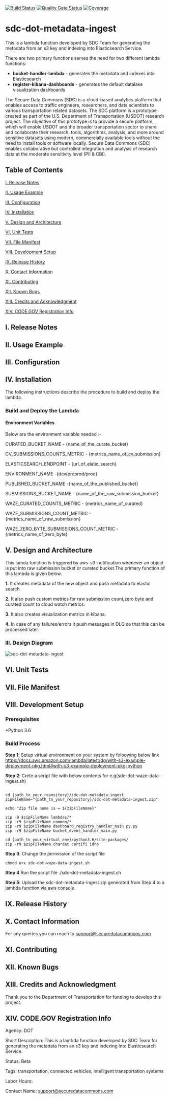 [![Build Status](https://travis-ci.com/usdot-jpo-sdc/sdc-dot-metadata-ingest.svg?branch=master)](https://travis-ci.com/usdot-jpo-sdc/sdc-dot-metadata-ingest)
[![Quality Gate Status](https://sonarcloud.io/api/project_badges/measure?project=usdot-jpo-sdc_sdc-dot-metadata-ingest&metric=alert_status)](https://sonarcloud.io/dashboard?id=usdot-jpo-sdc_sdc-dot-metadata-ingest)
[![Coverage](https://sonarcloud.io/api/project_badges/measure?project=usdot-jpo-sdc_sdc-dot-metadata-ingest&metric=coverage)](https://sonarcloud.io/dashboard?id=usdot-jpo-sdc_sdc-dot-metadata-ingest)

# sdc-dot-metadata-ingest

This is a lambda function developed by SDC Team for generating the metadata from an s3 key and indexing into Elasticsearch Service.

There are two primary functions serves the need for two different lambda functions:
* **bucket-handler-lambda** - generates the metadata and indexes into Elasticsearch
* **register-kibana-dashboards** - generates the default datalake visualization dashboards

The Secure Data Commons (SDC) is a cloud-based analytics platform that enables access to traffic engineers, researchers, and data scientists to various transportation related datasets. The SDC platform is a prototype created as part of the U.S. Department of Transportation (USDOT) research project.  The objective of this prototype is to provide a secure platform, which will enable USDOT and the broader transportation sector to share and collaborate their research, tools, algorithms, analysis, and more around sensitive datasets using modern, commercially available tools without the need to install tools or software locally.  Secure Data Commons (SDC) enables collaborative but controlled integration and analysis of research data at the moderate sensitivity level (PII & CBI).


<!---                           -->
<!---     Table of Contents     -->
<!---                           -->
## Table of Contents

[I. Release Notes](#release-notes)

[II. Usage Example](#usage-example)

[III. Configuration](#configuration)

[IV. Installation](#installation)

[V. Design and Architecture](#design-architecture)

[VI. Unit Tests](#unit-tests)

[VII.  File Manifest](#file-manifest)

[VIII.  Development Setup](#development-setup)

[IX.  Release History](#release-history)

[X. Contact Information](#contact-information)

[XI. Contributing](#contributing)

[XII. Known Bugs](#known-bugs)

[XIII. Credits and Acknowledgment](#credits-and-acknowledgement)

[XIV.  CODE.GOV Registration Info](#code-gov-registration-info)


<!---                           -->
<!---     Release Notes         -->
<!---                           -->

<a name="release-notes"/>

## I. Release Notes


<!---                           -->
<!---     Usage Example         -->
<!---                           -->

<a name="usage-example"/>

## II. Usage Example



<!---                           -->
<!---     Configuration         -->
<!---                           -->

<a name="configuration"/>

## III. Configuration


<!---                           -->
<!---     Installation          -->
<!---                           -->

<a name="installation"/>

## IV. Installation

The following instructions describe the procedure to build and deploy the lambda.

### Build and Deploy the Lambda

#### Environment Variables
Below are the environment variable needed :- 

CURATED_BUCKET_NAME - {name_of_the_curate_bucket}

CV_SUBMISSIONS_COUNTS_METRIC  - {metrics_name_of_cv_submission}

ELASTICSEARCH_ENDPOINT  - {url_of_elatic_search}

ENVIRONMENT_NAME        -{dev/preprod/prod}

PUBLISHED_BUCKET_NAME   -{name_of_the_published_bucket}

SUBMISSIONS_BUCKET_NAME - {name_of_the_raw_submission_bucket}

WAZE_CURATED_COUNTS_METRIC - {metrics_name_of_curated}

WAZE_SUBMISSIONS_COUNT_METRIC -{metrics_name_of_raw_submission}

WAZE_ZERO_BYTE_SUBMISSIONS_COUNT_METRIC - {metrics_name_of_zero_byte}


<!---                                 -->
<!---     Design and Architecture     -->
<!---                                 -->

<a name="design-architecture"/>

## V. Design and Architecture


This lamda function is triggered by aws-s3-notification whenever an object is put into raw submission bucket or curated bucket.The primary function of this lambda is given below.

**1.** It creates metadata of the new object and push metadata to elastic search.

**2.** It also push custom metrics for raw submission count,zero byte and curated count to cloud watch metrics.

**3.** It also creates visualization metrics in kibana.

**4.** In case of any failures/errors it push messages in DLQ so that this can be processed later.

<a name="design-diagram"/>

### III. Design Diagram

![sdc-dot-metadata-ingest](images/sdc-dot-metadata-ingest.png)


<!---                           -->
<!---     Unit Tests          -->
<!---                           -->

<a name="unit-tests"/>

## VI. Unit Tests




<!---                           -->
<!---     File Manifest         -->
<!---                           -->

<a name="file-manifest"/>

## VII. File Manifest


<!---                           -->
<!---     Development Setup     -->
<!---                           -->

<a name="development-setup"/>

## VIII. Development Setup

### Prerequisites
*Python 3.6

### Build Process

**Step 1**: Setup virtual environment on your system by foloowing below link
https://docs.aws.amazon.com/lambda/latest/dg/with-s3-example-deployment-pkg.html#with-s3-example-deployment-pkg-python

**Step 2**: Crete a script file with below contents for e.g(sdc-dot-waze-data-ingest.sh)
```#!/bin/sh

cd {path_to_your_repository}/sdc-dot-metadata-ingest
zipFileName="{path_to_your_repository}/sdc-dot-metadata-ingest.zip"

echo "Zip file name is = ${zipFileName}"

zip -9 $zipFileName lambdas/*
zip -r9 $zipFileName common/*
zip -r9 $zipFileName dashboard_registry_handler_main.py.py
zip -r9 $zipFileName bucket_event_handler_main.py

cd {path_to_your_virtual_env}/python3.6/site-packages/
zip -r9 $zipFileName chardet certifi idna
```

**Step 3**: Change the permission of the script file

```
chmod u+x sdc-dot-waze-data-ingest.sh
```

**Step 4** Run the script file
./sdc-dot-metadata-ingest.sh

**Step 5**: Upload the sdc-dot-metadata-ingest.zip generated from Step 4 to a lambda function via aws console.


<!---                           -->
<!---     Release History       -->
<!---                           -->

<a name="release-history"/>

## IX. Release History


<!---                             -->
<!---     Contact Information     -->
<!---                             -->

<a name="contact-information"/>

## X. Contact Information

<!-- Your Name – @YourTwitter – YourEmail@example.com
Distributed under the XYZ license. See LICENSE for more information.
https://github.com/yourname/github-link -->

For any queries you can reach to support@securedatacommons.com


<!---                           -->
<!---     Contributing          -->
<!---                           -->

<a name="contributing"/>

## XI. Contributing


<!---                           -->
<!---     Known Bugs            -->
<!---                           -->

<a name="known-bugs"/>

## XII. Known Bugs


<!---                                    -->
<!---     Credits and Acknowledgment     -->
<!---                                    -->

<a name="credits-and-acknowledgement"/>

## XIII. Credits and Acknowledgment
Thank you to the Department of Transportation for funding to develop this project.


<!---                                    -->
<!---     CODE.GOV Registration Info     -->
<!---                                    -->

<a name="code-gov-registration-info">

## XIV. CODE.GOV Registration Info
Agency:  DOT

Short Description: This is a lambda function developed by SDC Team for generating the metadata from an s3 key and indexing into Elasticsearch Service.

Status: Beta

Tags: transportation, connected vehicles, intelligent transportation systems

Labor Hours:

Contact Name: support@securedatacommons.com

<!-- Contact Phone: -->

